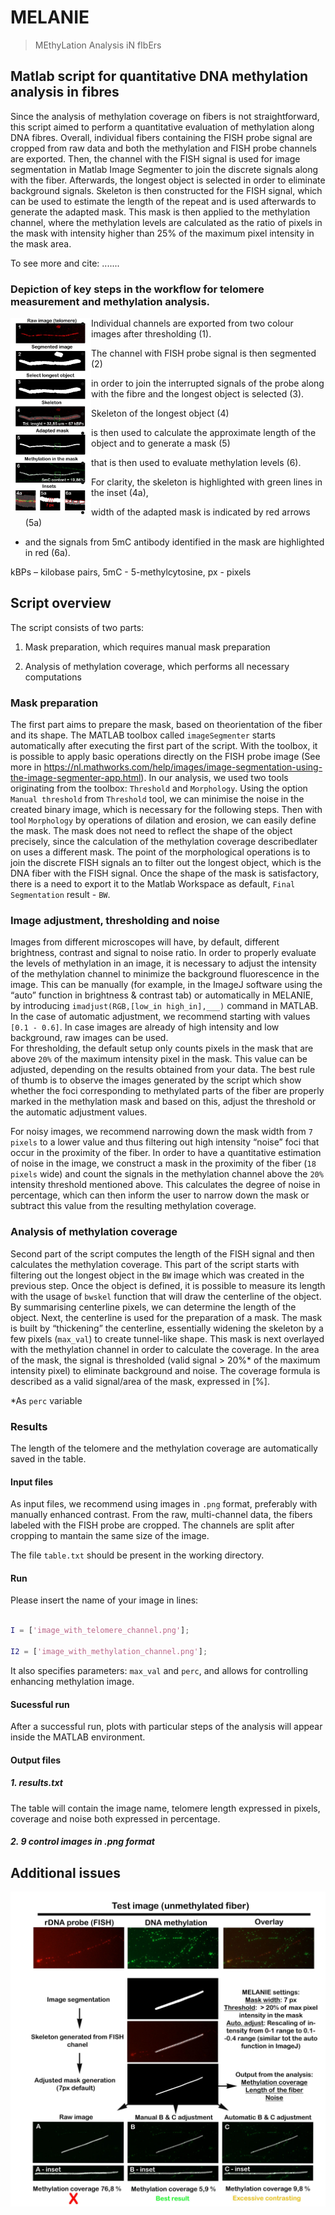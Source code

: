 # MELANIE 

> MEthyLation Analysis iN fIbErs 

  

## Matlab script for quantitative DNA methylation analysis in fibres 

  

Since the analysis of methylation coverage on fibers is not straightforward, this script aimed to perform a quantitative evaluation of methylation along DNA fibres. Overall, individual fibers containing the FISH probe signal are cropped from raw data and both the methylation and FISH probe channels are exported. Then, the channel with the FISH signal is used for image segmentation in Matlab Image Segmenter to join the discrete signals along with the fiber. Afterwards, the longest object is selected in order to eliminate background signals. Skeleton is then constructed for the FISH signal, which can be used to estimate the length of the repeat and is used afterwards to generate the adapted mask. This mask is then applied to the methylation channel, where the methylation levels are calculated as the ratio of pixels in the mask with intensity higher than 25% of the maximum pixel intensity in the mask area.    

  

To see more and cite: ....... 

   

### Depiction of key steps in the workflow for telomere measurement and methylation analysis.  

  

<img src="./images_readme/pipeline.jpg" width=129 align=left> 

  

* Individual channels are exported from two colour images after thresholding (1). 

* The channel with FISH probe signal is then segmented (2) 

* in order to join the interrupted signals of the probe along with the fibre and the longest object is selected (3).  

* Skeleton of the longest object (4)  

* is then used to calculate the approximate length of the object and to generate a mask (5)  

* that is then used to evaluate methylation levels (6).  

* For clarity, the skeleton is highlighted with green lines in the inset (4a),  

* width of the adapted mask is indicated by red arrows (5a)  

* and the signals from 5mC antibody identified in the mask are highlighted in red (6a).  

  

kBPs – kilobase pairs, 5mC - 5-methylcytosine, px - pixels 

  

 ## Script overview 

 The script consists of two parts: 

1. Mask preparation, which requires manual mask preparation 

2. Analysis of methylation coverage, which performs all necessary computations 

  

### Mask preparation 

The first part aims to prepare the mask, based on theorientation of the fiber and its shape. The MATLAB toolbox called `imageSegmenter` starts automatically after executing the first part of the script. With the toolbox, it is possible to apply basic operations directly on the FISH probe image (See more in https://nl.mathworks.com/help/images/image-segmentation-using-the-image-segmenter-app.html). In our analysis, we used two tools originating from the toolbox: `Threshold` and `Morphology`. Using the option `Manual threshold` from `Threshold` tool, we can minimise the noise in the created binary image, which is necessary for the following steps. Then with tool `Morphology` by operations of dilation and erosion, we can easily define the mask.  The mask does not need to reflect the shape of the object precisely, since the calculation of the methylation coverage describedlater on uses a different mask. The point of the morphological operations is to join the discrete FISH signals an to filter out the longest object, which is the DNA fiber with the FISH signal. Once the shape of the mask is satisfactory, there is a need to export it to the Matlab Workspace as default, `Final Segmentation` result - `BW`.  

### Image adjustment, thresholding and noise ###

Images from different microscopes will have, by default, different brightness, contrast and signal to noise ratio. In order to properly evaluate the levels of methylation in an image, it is necessary to adjust the intensity of the methylation channel to minimize the background fluorescence in the image. This can be manually (for example, in the ImageJ software using the “auto” function in brightness & contrast tab) or automatically in MELANIE, by introducing `imadjust(RGB,[low_in high_in],___)` command in MATLAB. In the case of automatic adjustment, we recommend starting with values `[0.1 - 0.6]`. In case images are already of high intensity and low background, raw images can be used.  
For thresholding, the default setup only counts pixels in the mask that are above `20%` of the maximum intensity pixel in the mask. This value can be adjusted, depending on the results obtained from your data. The best rule of thumb is to observe the images generated by the script which show whether the foci corresponding to methylated parts of the fiber are properly marked in the methylation mask and based on this, adjust the threshold or the automatic adjustment values.    

For noisy images, we recommend narrowing down the mask width from `7 pixels` to a lower value and thus filtering out high intensity “noise” foci that occur in the proximity of the fiber. In order to have a quantitative estimation of noise in the image, we construct a mask in the proximity of the fiber (`18 pixels` wide) and count the signals in the methylation channel above the `20%` intensity threshold mentioned above. This calculates the degree of noise in percentage, which can then inform the user to narrow down the mask or subtract this value from the resulting methylation coverage. 

### Analysis of methylation coverage 

 Second part of the script computes the  length of the FISH signal and then calculates the methylation coverage. This part of the script starts with filtering out the longest object in the `BW` image which was created in the previous step. Once the object is defined, it is possible to measure its length with the usage of `bwskel` function that will draw the centerline of the object. By summarising centerline pixels, we can determine the  length of the object. Next, the centerline is used for the preparation of a mask. The mask is built by “thickening” the centerline, essentially widening the skeleton by a few pixels (`max_val`) to create tunnel-like shape. This mask is next overlayed with the methylation channel in order to calculate the coverage. In the area of the mask, the signal is thresholded (valid signal > 20%* of the maximum intensity pixel) to eliminate background and noise. The coverage formula is described as a valid signal/area of the mask, expressed in [%]. 

  

*As `perc` variable 

### Results 

The length of the telomere and the methylation coverage are automatically saved in the table. 

  

 #### Input files 

As input files, we recommend using images in `.png` format, preferably with manually enhanced contrast. From the raw, multi-channel data, the fibers labeled with the FISH probe are cropped. The channels are split after cropping to mantain the same size of the image.  

The file `table.txt` should be present in the working directory. 

#### Run 

Please insert the name of your image in lines: 

```m 

I = ['image_with_telomere_channel.png']; 

I2 = ['image_with_methylation_channel.png']; 

``` 

It also specifies parameters: `max_val` and `perc`, and allows for controlling enhancing methylation image.

#### Sucessful run

After a successful run, plots with particular steps of the analysis will appear inside the MATLAB environment. 

#### Output files 

##### 1. results.txt
The table will contain the image name, telomere length expressed in pixels, coverage and noise both expressed in percentage.  

##### 2. 9 control images in .png format

  
## Additional issues

<img src="./images_readme/add_info.jpg" align=left> 

